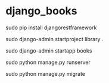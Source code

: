 # django_books

sudo pip install djangorestframework

sudo django-admin startproject library .

sudo django-admin startapp books

sudo python manage.py runserver

sudo python manage.py migrate
